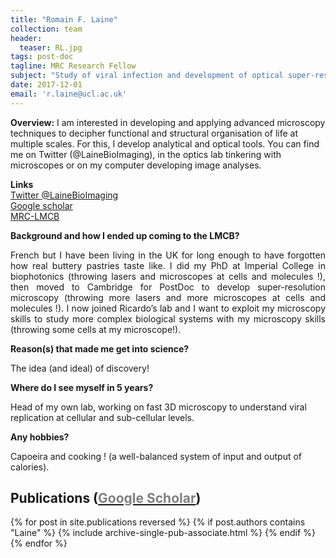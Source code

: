 ```yaml
---
title: "Romain F. Laine"
collection: team
header:
  teaser: RL.jpg
tags: post-doc
tagline: MRC Research Fellow
subject: "Study of viral infection and development of optical super-resolution microscopy"
date: 2017-12-01
email: 'r.laine@ucl.ac.uk'
---
```


<p> <b>Overview:</b>
I am interested in developing and applying advanced microscopy techniques to decipher functional and structural organisation of life at multiple scales. For this, I develop analytical and optical tools. You can find me on Twitter (@LaineBioImaging), in the optics lab tinkering with microscopes or on my computer developing image analyses. </p>

<p> <b> Links</b>
 <br> <a href="https://twitter.com/LaineBioImaging">Twitter @LaineBioImaging</a> 
 <br> <a href="https://scholar.google.co.uk/citations?hl=en&user=eNRcCNEAAAAJ">Google scholar</a> 
 <br> <a href="https://www.ucl.ac.uk/lmcb/users/romain-laine"> MRC-LMCB </a></p>
 
 
<p> <b>Background and how I ended up coming to the LMCB? </b>
  <p align= "justify">
French but I have been living in the UK for long enough to have forgotten how real buttery pastries taste like. I did my PhD at Imperial College in biophotonics (throwing lasers and microscopes at cells and molecules !), then moved to Cambridge for PostDoc to develop super-resolution microscopy (throwing more lasers and more microscopes at cells and molecules !). I now joined Ricardo’s lab and I want to exploit my microscopy skills to study more complex biological systems with my microscopy skills (throwing some cells at my microscope!).</p>
 
<p> <b>Reason(s) that made me get into science?</b>
  <p align= "justify">
 
The idea (and ideal) of discovery!</p>

<p><b>Where do I see myself in 5 years?</b>
  <p align= "justify">
 
Head of my own lab, working on fast 3D microscopy to understand viral replication at cellular and sub-cellular levels.</p>
 
<p><b>Any hobbies?</b>
  <p align= "justify">
 
Capoeira and cooking ! (a well-balanced system of input and output of calories). </p>


<p align= "justify">
<h2> Publications (<a href="https://scholar.google.com/citations?user=eNRcCNEAAAAJ&hl=en"><span style="color:gray">Google Scholar</span></a>)</h2>
{% for post in site.publications reversed %}
  {% if post.authors contains "Laine" %}
    {% include archive-single-pub-associate.html %}
  {% endif %}
{% endfor %}


